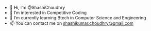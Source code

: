 - 👋 Hi, I’m @ShashiChoudhry
- 👀 I’m interested in Competitive Coding
- 🌱 I’m currently learning Btech in Computer Science and Engineering 
- 📫 You can contact me on shashikumar.choudhry@gmail.com

<!---
ShashiChoudhry/ShashiChoudhry is a ✨ special ✨ repository because its `README.md` (this file) appears on your GitHub profile.
You can click the Preview link to take a look at your changes.
--->

